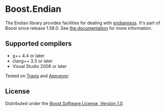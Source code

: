 # Boost.Endian

The Endian library provides facilities for dealing with
[endianness](https://en.wikipedia.org/wiki/Endianness).
It's part of Boost since release 1.58.0. See
[the documentation](http://boost.org/libs/endian) for more information.

## Supported compilers

* g++ 4.4 or later
* clang++ 3.3 or later
* Visual Studio 2008 or later

Tested on [Travis](https://travis-ci.org/boostorg/endian/) and
[Appveyor](https://ci.appveyor.com/project/pdimov/endian/).

## License

Distributed under the
[Boost Software License, Version 1.0](http://boost.org/LICENSE_1_0.txt).
